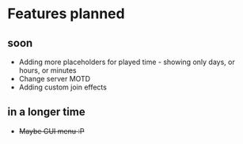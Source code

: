 # Features planned

## soon
* Adding more placeholders for played time - showing only days, or hours, or minutes
* Change server MOTD
* Adding custom join effects

## in a longer time
* ~~Maybe GUI menu :P~~
